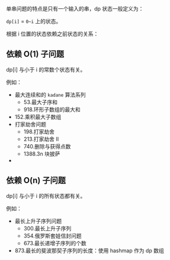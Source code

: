 单串问题的特点是只有一个输入的串，dp 状态一般定义为：

`dp[i]` = `0~i` 上的状态。

根据 i 位置的状态依赖之前状态的关系：

## 依赖 O(1) 子问题

dp[i] 与小于 i 的常数个状态有关。

例如：
- 最大连续和的 `kadane` 算法系列
    - 53.最大子序和
    - 918.环形子数组的最大和
- 152.乘积最大子数组
- 打家劫舍问题
    - 198.打家劫舍
    - 213.打家劫舍 II
    - 740.删除与获得点数
    - 1388.3n 块披萨
- 

## 依赖 O(n) 子问题

dp[i] 与小于 i 的所有状态都有关。

例如：
- 最长上升子序列问题
    - 300.最长上升子序列
    - 354.俄罗斯套娃信封问题
    - 673.最长递增子序列的个数
- 873.最长的斐波那契子序列的长度：使用 hashmap 作为 dp 数组

